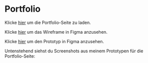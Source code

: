 # Portfolio

Klicke [hier](https://difec1.github.io/Portfolio-Page/) um die Portfolio-Seite zu laden.

Klicke [hier](https://www.figma.com/design/VR4Jr7u7uSPeQ7rqMq1hJR/Portfolio-Page-Wireframe?node-id=0-1&t=mNbZw4ocRsS8H50C-1) um das Wireframe in Figma anzusehen.

Klicke [hier](https://www.figma.com/proto/VR4Jr7u7uSPeQ7rqMq1hJR/Portfolio-Page-Wireframe?node-id=2-4287&p=f&t=kZVXNz7s7rwMIbGU-1&scaling=scale-down&content-scaling=fixed&page-id=0%3A1) um den Prototyp in Figma anzusehen.

Untenstehend siehst du Screenshots aus meinem Prototypen für die Portfolio-Seite:
